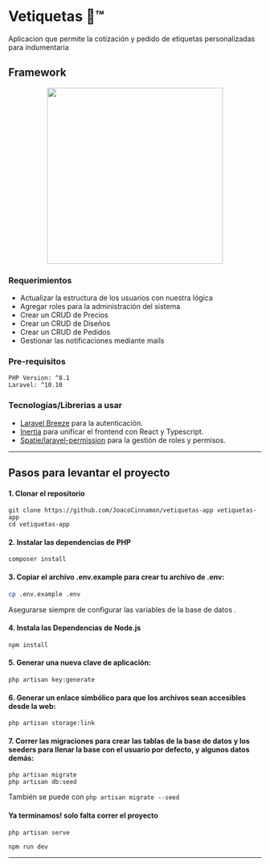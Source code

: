 # Vetiquetas 🔻™

Aplicacion que permite la cotización y pedido de etiquetas personalizadas para indumentaria

## Framework

<p align="center"><a href="https://laravel.com" target="_blank"><img src="https://raw.githubusercontent.com/laravel/art/master/logo-lockup/5%20SVG/2%20CMYK/1%20Full%20Color/laravel-logolockup-cmyk-red.svg" width="350"></a></p>

### Requerimientos

-   Actualizar la estructura de los usuarios con nuestra lógica
-   Agregar roles para la administración del sistema
-   Crear un CRUD de Precios
-   Crear un CRUD de Diseños
-   Crear un CRUD de Pedidos
-   Gestionar las notificaciones mediante mails

### Pre-requisitos

```
PHP Version: ^8.1
Laravel: ^10.10
```

### Tecnologías/Librerias a usar

-   [Laravel Breeze](https://github.com/laravel/breeze) para la autenticación.
-   [Inertia](https://github.com/inertiajs/inertia) para unificar el frontend con React y Typescript.
-   [Spatie/laravel-permission](https://github.com/spatie/laravel-permission) para la gestión de roles y permisos.

---

## Pasos para levantar el proyecto

#### 1. Clonar el repositorio

```
git clone https://github.com/JoacoCinnamon/vetiquetas-app vetiquetas-app
cd vetiquetas-app
```

#### 2. Instalar las dependencias de PHP

```
composer install
```

#### 3. Copiar el archivo .env.example para crear tu archivo de .env:

```bash
cp .env.example .env
```

Asegurarse siempre de configurar las variables de la base de datos .

#### 4. Instala las Dependencias de Node.js

```
npm install
```

#### 5. Generar una nueva clave de aplicación:

```
php artisan key:generate
```

#### 6. Generar un enlace simbólico para que los archivos sean accesibles desde la web:

```
php artisan storage:link
```

#### 7. Correr las migraciones para crear las tablas de la base de datos y los seeders para llenar la base con el usuario por defecto, y algunos datos demás:

```
php artisan migrate
php artisan db:seed
```

También se puede con `php artisan migrate --seed`

#### Ya terminamos! solo falta correr el proyecto

```
php artisan serve
```

```
npm run dev
```

---
